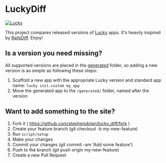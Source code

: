 # LuckyDiff

[![Lucky](https://github.com/stephendolan/lucky_diff/actions/workflows/lucky.yml/badge.svg)](https://github.com/stephendolan/lucky_diff/actions/workflows/lucky.yml)

This project compares released versions of [Lucky](https://luckyframework.org) apps. It's heavily inspired by [RailsDiff](http://railsdiff.org). Enjoy!

## Is a version you need missing?

All supported versions are placed in the [generated](/generated/) folder, so adding a new version is as simple as following these steps:

1. Scaffold a new app with the appropriate Lucky version and standard app name: `lucky init.custom my_app`
1. Move the generated app to the `/generated/` folder, named after the version

## Want to add something to the site?

1. Fork it ( https://github.com/stephendolan/lucky_diff/fork )
1. Create your feature branch (git checkout -b my-new-feature)
1. Run `script/setup`
1. Make your changes
1. Commit your changes (git commit -am 'Add some feature')
1. Push to the branch (git push origin my-new-feature)
1. Create a new Pull Request
